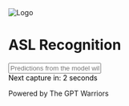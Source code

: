 <head>
    <title>ASL Recognition</title>
</head>
<body>
  <div class="container">
    <div class="header">
      <img src="https://github.com/The-GPT-Warriors/ai-front/assets/109186517/8f289636-ccc8-402f-9bf0-1f466ef96436" alt="Logo" class="logo">
      <h1 class="title">ASL Recognition</h1>
    </div>
    <div class="main">
      <div class="camera"></div>
      <input class="text" placeholder="Predictions from the model will go here" readonly>
      <div id="timer" style="color: black;">Next capture in: 2 seconds</div>
    </div>
    <div class="footer">
      <p class="footer-text">Powered by The GPT Warriors</p>
    </div>
  </div>
  <script>
    const video = document.createElement('video');
    const canvas = document.createElement('canvas');
    const timerElement = document.getElementById('timer');
    const constraints = {
      video: true
    };
    navigator.mediaDevices.getUserMedia(constraints)
      .then((stream) => {
        video.srcObject = stream;
        video.onloadedmetadata = () => {
          video.play();
        };
        document.querySelector('.camera').appendChild(video);
      })
      .catch((err) => {
        console.log(err);
      });
    function captureAndSendImage() {
        // draw the current frame from the video onto the canvas
        canvas.width = video.videoWidth;
        canvas.height = video.videoHeight;
        canvas.getContext('2d').drawImage(video, 0, 0, canvas.width, canvas.height);
        // get base64 representation of the image data
        const imageData = canvas.toDataURL('image/png').replace(/^data:image\/\w+;base64,/, '');
        // send the image data to the backend
        fetch('http://localhost:8085/image', {
            method: 'POST',
            headers: {
                'Content-Type': 'application/json',
            },
            body: JSON.stringify({ image: imageData }),
        })
        .then(response => response.json())
        .then(data => {
            console.log(data.message);
        })
        .catch(error => {
            console.error('error:', error);
        });
    }
    // capture an image every 2 seconds
    setInterval(function() {
        captureAndSendImage();
        updateTimer();
    }, 2000);
    function updateTimer() {
        let seconds = 2;
        timerElement.textContent = `Next capture in: ${seconds} seconds`;
        const countdown = setInterval(() => {
            seconds--;
            timerElement.textContent = `Next capture in: ${seconds} seconds`;
            if (seconds <= 0) {
                clearInterval(countdown);
            }
        }, 1000);
    }
  </script>
</body>